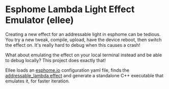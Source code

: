 # Esphome Lambda Light Effect Emulator (ellee)

Creating a new effect for an addressable light in esphome can be tedious. You
try a new tweak, compile, upload, have the device reboot, then switch the effect
on. It's really hard to debug when this causes a crash!

What about emulating the effect on your local terminal instead and be able to
debug locally? This project does exactly that!

Ellee loads an [esphome.io](https://esphome.io) configuration yaml file, finds
the [addressable_lambda effect](https://esphome.io/components/light/index.html#addressable-lambda-effect)
and generate a standalone C++ executable that emulates it, for faster iteration.
